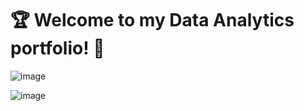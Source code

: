 # :trophy: Welcome to my Data Analytics portfolio! :1st_place_medal:

![image](https://github.com/ali-arifin/PowerBI-Tableau-Dashboards/assets/103297661/5b48241a-d7ea-4514-a5ec-6e5a7cfedc07)

![image](https://github.com/ali-arifin/PowerBI-Tableau-Dashboards/assets/103297661/b26c4fd8-9a58-4159-a18f-a673cd48b8fd)

